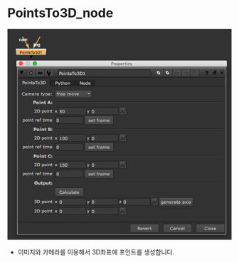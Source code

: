 # PointsTo3D\_node

![](../../.gitbook/assets/pointsto3d_node.png)

* 이미지와 카메라를 이용해서 3D좌표에 포인트를 생성합니다.

